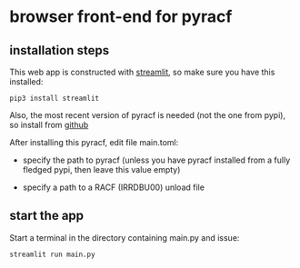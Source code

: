 # browser front-end for pyracf

## installation steps

This web app is constructed with [streamlit](https://streamlit.io/), so make sure you have this installed:

`pip3 install streamlit`

Also, the most recent version of pyracf is needed (not the one from pypi), so install from [github](https://github.com/rob-vh/pyracf)

After installing this pyracf, edit file main.toml:

* specify the path to pyracf (unless you have pyracf installed from a fully fledged pypi, then leave this value empty)

* specify a path to a RACF (IRRDBU00) unload file

## start the app

Start a terminal in the directory containing main.py and issue:

`streamlit run main.py`

